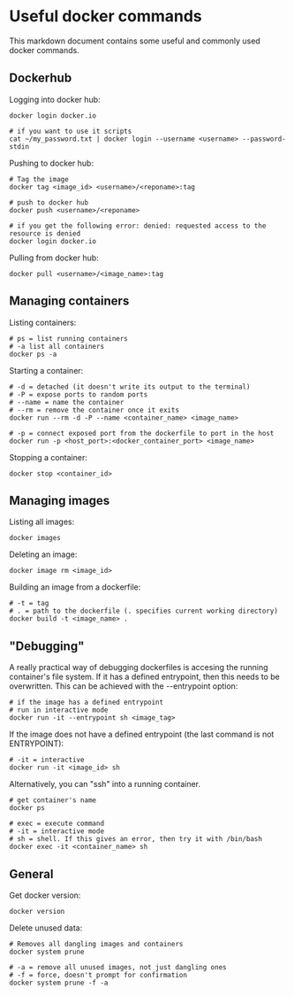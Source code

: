 # Useful docker commands

This markdown document contains some useful and commonly used docker commands.

## Dockerhub

Logging into docker hub:

```shell
docker login docker.io

# if you want to use it scripts
cat ~/my_password.txt | docker login --username <username> --password-stdin
```

Pushing to docker hub:

```shell
# Tag the image
docker tag <image_id> <username>/<reponame>:tag

# push to docker hub
docker push <username>/<reponame>

# if you get the following error: denied: requested access to the resource is denied
docker login docker.io
```

Pulling from docker hub:

```shell
docker pull <username>/<image_name>:tag
```

## Managing containers

Listing containers:

```shell
# ps = list running containers
# -a list all containers
docker ps -a
```

Starting a container:

```shell
# -d = detached (it doesn't write its output to the terminal)
# -P = expose ports to random ports
# --name = name the container
# --rm = remove the container once it exits
docker run --rm -d -P --name <container_name> <image_name>

# -p = connect exposed port from the dockerfile to port in the host
docker run -p <host_port>:<docker_container_port> <image_name>
```

Stopping a container:

```shell
docker stop <container_id>
```

## Managing images

Listing all images:

```shell
docker images
```

Deleting an image:

```shell
docker image rm <image_id>
```

Building an image from a dockerfile:

```shell
# -t = tag
# . = path to the dockerfile (. specifies current working directory)
docker build -t <image_name> .
```

## "Debugging"

A really practical way of debugging dockerfiles is accesing the running container's file system.
If it has a defined entrypoint, then this needs to be overwritten. This can be achieved with the --entrypoint option: 

```shell
# if the image has a defined entrypoint
# run in interactive mode
docker run -it --entrypoint sh <image_tag>
```

If the image does not have a defined entrypoint (the last command is not ENTRYPOINT):

```shell
# -it = interactive
docker run -it <image_id> sh
```

Alternatively, you can "ssh" into a running container.

```shell
# get container's name
docker ps

# exec = execute command
# -it = interactive mode
# sh = shell. If this gives an error, then try it with /bin/bash
docker exec -it <container_name> sh
```

## General

Get docker version:

```shell
docker version
```

Delete unused data:

```shell
# Removes all dangling images and containers
docker system prune

# -a = remove all unused images, not just dangling ones
# -f = force, doesn't prompt for confirmation
docker system prune -f -a
```